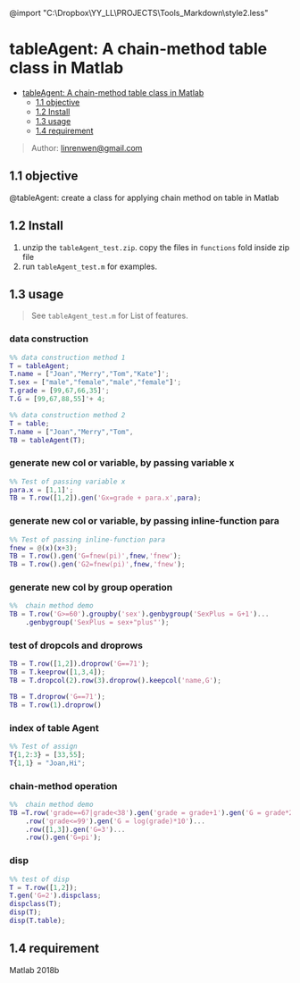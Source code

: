 @import "C:\Dropbox\YY_LL\PROJECTS\Tools_Markdown\style2.less"




<!-- https://github.com/okomarov/tableutils -->



# tableAgent: A chain-method table class in Matlab

<!-- TOC depthTo:2 -->

- [tableAgent: A chain-method table class in Matlab](#tableagent-a-chain-method-table-class-in-matlab)
  - [1.1 objective](#11-objective)
  - [1.2 Install](#12-install)
  - [1.3 usage](#13-usage)
  - [1.4 requirement](#14-requirement)

<!-- /TOC -->

> Author: linrenwen@gmail.com

## 1.1 objective

@tableAgent: create a class for applying chain method on table in Matlab

## 1.2 Install

1. unzip the `tableAgent_test.zip`. copy the files in `functions` fold inside zip file
2. run `tableAgent_test.m` for  examples.

## 1.3 usage

>See `tableAgent_test.m` for List of features.

### data construction

``` matlab
%% data construction method 1
T = tableAgent;
T.name = ["Joan","Merry","Tom","Kate"]';
T.sex = ["male","female","male","female"]';
T.grade = [99,67,66,35]';
T.G = [99,67,88,55]'+ 4;

%% data construction method 2
T = table;
T.name = ["Joan","Merry","Tom",
TB = tableAgent(T);
```



### generate new col or variable, by passing variable x

``` matlab
%% Test of passing variable x
para.x = [1,1]';
TB = T.row([1,2]).gen('Gx=grade + para.x',para);
```

### generate new col or variable, by passing inline-function para

``` matlab
%% Test of passing inline-function para
fnew = @(x)(x+3);
TB = T.row().gen('G=fnew(pi)',fnew,'fnew');
TB = T.row().gen('G2=fnew(pi)',fnew,'fnew');
```

### generate new col by group operation

``` matlab
%%  chain method demo
TB = T.row('G>=60').groupby('sex').genbygroup('SexPlus = G+1')...
    .genbygroup('SexPlus = sex+"plus"');
```

### test of dropcols and droprows

``` matlab
TB = T.row([1,2]).droprow('G==71');
TB = T.keeprow([1,3,4]);
TB = T.dropcol(2).row(3).droprow().keepcol('name,G');

TB = T.droprow('G==71');
TB = T.row(1).droprow()
``` 

### index of table Agent

``` matlab
%% Test of assign
T{1,2:3} = [33,55];
T{1,1} = "Joan,Hi";
```

### chain-method operation

``` matlab
%%  chain method demo
TB =T.row('grade==67|grade<38').gen('grade = grade+1').gen('G = grade*2')...
    .row('grade<=99').gen('G = log(grade)*10')...
    .row([1,3]).gen('G=3')...
    .row().gen('G=pi');
```

### disp

``` matlab
%% test of disp
T = T.row([1,2]);
T.gen('G=2').dispclass;
dispclass(T);
disp(T);
disp(T.table);
``` 

## 1.4 requirement

Matlab 2018b